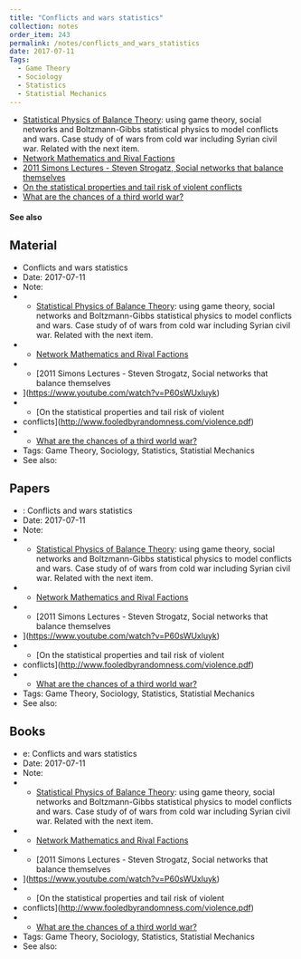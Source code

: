 ```yaml
---
title: "Conflicts and wars statistics"
collection: notes
order_item: 243
permalink: /notes/conflicts_and_wars_statistics
date: 2017-07-11
Tags:
  - Game Theory
  - Sociology
  - Statistics
  - Statistial Mechanics
---
```


* [Statistical Physics of Balance Theory](https://arxiv.org/abs/1705.03369): using game theory, social networks and Boltzmann-Gibbs statistical physics to model conflicts and wars. Case study of of wars from cold war including Syrian civil war. Related with the next item.
* [Network Mathematics and Rival Factions](https://www.youtube.com/watch?v=qEKNFOaGQcc)
* [2011 Simons Lectures - Steven Strogatz, Social networks that balance themselves
](https://www.youtube.com/watch?v=P60sWUxluyk)
* [On the statistical properties and tail risk of violent
conflicts](http://www.fooledbyrandomness.com/violence.pdf)
* [What are the chances of a third world war?](http://www.fooledbyrandomness.com/longpeace.pdf)


#### See also



## Material
* Conflicts and wars statistics
* Date: 2017-07-11
* Note:
* * [Statistical Physics of Balance Theory](https://arxiv.org/abs/1705.03369): using game theory, social networks and Boltzmann-Gibbs statistical physics to model conflicts and wars. Case study of of wars from cold war including Syrian civil war. Related with the next item.
* * [Network Mathematics and Rival Factions](https://www.youtube.com/watch?v=qEKNFOaGQcc)
* * [2011 Simons Lectures - Steven Strogatz, Social networks that balance themselves
* ](https://www.youtube.com/watch?v=P60sWUxluyk)
* * [On the statistical properties and tail risk of violent
* conflicts](http://www.fooledbyrandomness.com/violence.pdf)
* * [What are the chances of a third world war?](http://www.fooledbyrandomness.com/longpeace.pdf)
* Tags: Game Theory, Sociology, Statistics, Statistial Mechanics
* See also:


## Papers
* : Conflicts and wars statistics
* Date: 2017-07-11
* Note:
* * [Statistical Physics of Balance Theory](https://arxiv.org/abs/1705.03369): using game theory, social networks and Boltzmann-Gibbs statistical physics to model conflicts and wars. Case study of of wars from cold war including Syrian civil war. Related with the next item.
* * [Network Mathematics and Rival Factions](https://www.youtube.com/watch?v=qEKNFOaGQcc)
* * [2011 Simons Lectures - Steven Strogatz, Social networks that balance themselves
* ](https://www.youtube.com/watch?v=P60sWUxluyk)
* * [On the statistical properties and tail risk of violent
* conflicts](http://www.fooledbyrandomness.com/violence.pdf)
* * [What are the chances of a third world war?](http://www.fooledbyrandomness.com/longpeace.pdf)
* Tags: Game Theory, Sociology, Statistics, Statistial Mechanics
* See also:


## Books
* e: Conflicts and wars statistics
* Date: 2017-07-11
* Note:
* * [Statistical Physics of Balance Theory](https://arxiv.org/abs/1705.03369): using game theory, social networks and Boltzmann-Gibbs statistical physics to model conflicts and wars. Case study of of wars from cold war including Syrian civil war. Related with the next item.
* * [Network Mathematics and Rival Factions](https://www.youtube.com/watch?v=qEKNFOaGQcc)
* * [2011 Simons Lectures - Steven Strogatz, Social networks that balance themselves
* ](https://www.youtube.com/watch?v=P60sWUxluyk)
* * [On the statistical properties and tail risk of violent
* conflicts](http://www.fooledbyrandomness.com/violence.pdf)
* * [What are the chances of a third world war?](http://www.fooledbyrandomness.com/longpeace.pdf)
* Tags: Game Theory, Sociology, Statistics, Statistial Mechanics
* See also:


